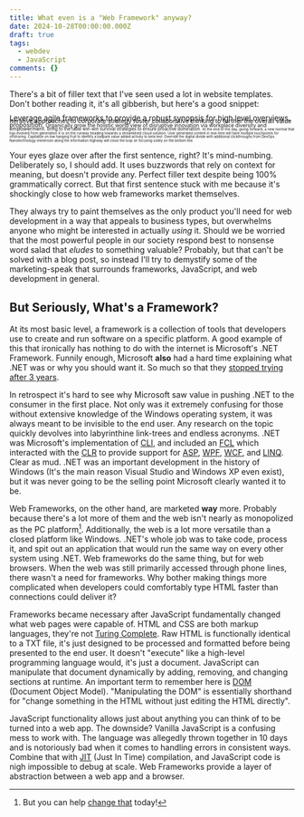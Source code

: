 ```yaml
---
title: What even is a "Web Framework" anyway?
date: 2024-10-28T00:00:00.000Z
draft: true
tags:
  - webdev
  - JavaScript
comments: {}
---
```


There's a bit of filler text that I've seen used a lot in website templates. Don't bother reading it, it's all gibberish, but here's a good snippet:

<p style='font-size: small; line-height: 50%'>Leverage agile frameworks to provide a robust synopsis for high level overviews. <span style='font-size: smaller'>Iterative approaches to corporate strategy foster collaborative thinking to further the overall value proposition. <span style='font-size: smaller'>Organically grow the holistic world view of disruptive innovation via workplace diversity and empowerment. <span style='font-size: smaller'>Bring to the table win-win survival strategies to ensure proactive domination. <span style='font-size: smaller'>At the end of the day, going forward, a new normal that has evolved from generation X is on the runway heading towards a streamlined cloud solution. <span style='font-size: smaller'>User generated content in real-time will have multiple touchpoints for offshoring. Capitalize on low hanging fruit to identify a ballpark value added activity to beta test. Override the digital divide with additional clickthroughs from DevOps. Nanotechnology immersion along the information highway will close the loop on focusing solely on the bottom line.</span></span></span></span></span></p>
<!--more-->

Your eyes glaze over after the first sentence, right? It's mind-numbing. Deliberately so, I should add. It uses buzzwords that rely on context for meaning, but doesn't provide any. Perfect filler text despite being 100% grammatically correct. But that first sentence stuck with me because it's shockingly close to how web frameworks market themselves.

They always try to paint themselves as the only product you'll need for web development in a way that appeals to business types, but overwhelms anyone who might be interested in actually _using_ it. Should we be worried that the most powerful people in our society respond best to nonsense word salad that _eludes_ to something valuable? Probably, but that can't be solved with a blog post, so instead I'll try to demystify some of the marketing-speak that surrounds frameworks, JavaScript, and web development in general.

## But Seriously, What's a Framework?

At its most basic level, a framework is a collection of tools that developers use to create and run software on a specific platform. A good example of this that ironically has nothing to do with the internet is Microsoft's .NET Framework. Funnily enough, Microsoft **also** had a hard time explaining what .NET was or why you should want it. So much so that they [stopped trying after 3 years](https://en.wikipedia.org/wiki/Microsoft_.NET_strategy).

In retrospect it's hard to see why Microsoft saw value in pushing .NET to the consumer in the first place. Not only was it extremely confusing for those without extensive knowledge of the Windows operating system, it was always meant to be invisible to the end user. Any research on the topic quickly devolves into labyrinthine link-trees and endless acronyms. .NET was Microsoft's implementation of [CLI](https://en.wikipedia.org/wiki/Common_Language_Infrastructure), and included an [FCL](https://en.wikipedia.org/wiki/Framework_Class_Library) which interacted with the [CLR](https://en.wikipedia.org/wiki/Common_Language_Runtime) to provide support for [ASP](https://en.wikipedia.org/wiki/ASP.NET), [WPF](https://en.wikipedia.org/wiki/Windows_Presentation_Foundation), [WCF](https://en.wikipedia.org/wiki/Windows_Communication_Foundation), and [LINQ](https://en.wikipedia.org/wiki/Language_Integrated_Query). Clear as mud. .NET was an important development in the history of Windows (It's the main reason Visual Studio and Windows XP even exist), but it was never going to be the selling point Microsoft clearly wanted it to be.

Web Frameworks, on the other hand, are marketed **way** more. Probably because there's a lot more of them and the web isn't nearly as monopolized as the PC platform[^1]. Additionally, the web is a lot more versatile than a closed platform like Windows. .NET's whole job was to take code, process it, and spit out an application that would run the same way on every other system using .NET. Web frameworks do the same thing, but for web browsers. When the web was still primarily accessed through phone lines, there wasn't a need for frameworks. Why bother making things more complicated when developers could comfortably type HTML faster than connections could deliver it?

Frameworks became necessary after JavaScript fundamentally changed what web pages were capable of. HTML and CSS are both markup languages, they're not [Turing Complete](https://en.wikipedia.org/wiki/Turing_machine). Raw HTML is functionally identical to a TXT file, it's just designed to be processed and formatted before being presented to the end user. It doesn't "execute" like a high-level programming language would, it's just a document. JavaScript can manipulate that document dynamically by adding, removing, and changing sections at runtime. An important term to remember here is [DOM](https://en.wikipedia.org/wiki/Document_Object_Model) (Document Object Model). "Manipulating the DOM" is essentially shorthand for "change something in the HTML without just editing the HTML directly".

JavaScript functionality allows just about anything you can think of to be turned into a web app. The downside? Vanilla JavaScript is a confusing mess to work with. The language was allegedly thrown together in 10 days and is notoriously bad when it comes to handling errors in consistent ways. Combine that with [JIT](https://en.wikipedia.org/wiki/Just-in-time_compilation) (Just In Time) compilation, and JavaScript code is nigh impossible to debug at scale. Web Frameworks provide a layer of abstraction between a web app and a browser.

[^1]: But you can help [change that](https://www.wheelsbot.dev/posts/arch-linux-install-guide/) today!

